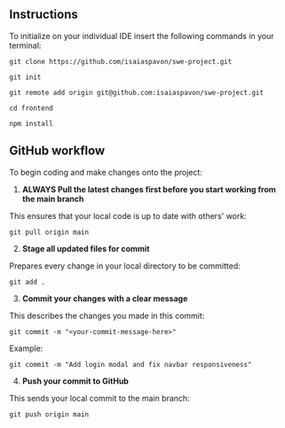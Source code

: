 ## Instructions

To initialize on your individual IDE insert the following commands in your terminal:

```
git clone https://github.com/isaiaspavon/swe-project.git
```

```
git init
```

```
git remote add origin git@github.com:isaiaspavon/swe-project.git
```

```
cd frontend
```

```
npm install
```

## GitHub workflow

To begin coding and make changes onto the project:

1. **ALWAYS Pull the latest changes first before you start working from the main branch**

This ensures that your local code is up to date with others' work:

 ```
 git pull origin main
 ```

2. **Stage all updated files for commit**

Prepares every change in your local directory to be committed:

```
git add .
```

3. **Commit your changes with a clear message**

This describes the changes you made in this commit:

```
git commit -m "<your-commit-message-here>"
```

Example:

```
git commit -m "Add login modal and fix navbar responsiveness"
```

4. **Push your commit to GitHub**

This sends your local commit to the main branch:

```
git push origin main
```